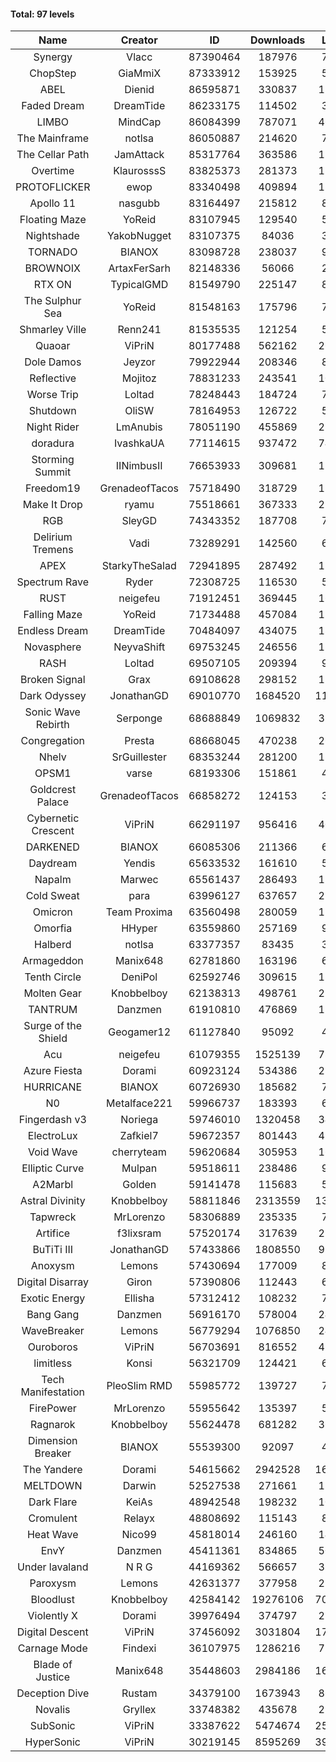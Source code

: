 #### Total: 97 levels

| Name | Creator | ID | Downloads | Likes |
|:---:|:---:|:---:|:---:|:---:|
| Synergy | Vlacc | 87390464 | 187976 | 7516
| ChopStep | GiaMmiX | 87333912 | 153925 | 5806
| ABEL | Dienid | 86595871 | 330837 | 12685
| Faded Dream | DreamTide | 86233175 | 114502 | 3754
| LIMBO | MindCap | 86084399 | 787071 | 46025
| The Mainframe | notlsa | 86050887 | 214620 | 7145
| The Cellar Path | JamAttack | 85317764 | 363586 | 11920
| Overtime | KlaurosssS | 83825373 | 281373 | 11887
| PROTOFLICKER | ewop | 83340498 | 409894 | 11908
| Apollo 11 | nasgubb | 83164497 | 215812 | 8078
| Floating Maze | YoReid | 83107945 | 129540 | 5822
| Nightshade | YakobNugget | 83107375 | 84036 | 3333
| TORNADO | BIANOX | 83098728 | 238037 | 9259
| BROWNOIX | ArtaxFerSarh | 82148336 | 56066 | 2143
| RTX ON | TypicalGMD | 81549790 | 225147 | 8913
| The Sulphur Sea | YoReid | 81548163 | 175796 | 7585
| Shmarley Ville | Renn241 | 81535535 | 121254 | 5221
| Quaoar | ViPriN | 80177488 | 562162 | 26171
| Dole Damos | Jeyzor | 79922944 | 208346 | 8852
| Reflective | Mojitoz | 78831233 | 243541 | 10905
| Worse Trip | Loltad | 78248443 | 184724 | 7843
| Shutdown | OliSW | 78164953 | 126722 | 5451
| Night Rider | LmAnubis | 78051190 | 455869 | 23533
| doradura | IvashkaUA | 77114615 | 937472 | 74335
| Storming Summit | IINimbusII | 76653933 | 309681 | 15578
| Freedom19 | GrenadeofTacos | 75718490 | 318729 | 17775
| Make It Drop | ryamu | 75518661 | 367333 | 21165
| RGB | SleyGD | 74343352 | 187708 | 7617
| Delirium Tremens | Vadi | 73289291 | 142560 | 6807
| APEX | StarkyTheSalad | 72941895 | 287492 | 11234
| Spectrum Rave | Ryder | 72308725 | 116530 | 5373
| RUST | neigefeu | 71912451 | 369445 | 16448
| Falling Maze | YoReid | 71734488 | 457084 | 17101
| Endless Dream | DreamTide | 70484097 | 434075 | 18013
| Novasphere | NeyvaShift | 69753245 | 246556 | 11596
| RASH | Loltad | 69507105 | 209394 | 9125
| Broken Signal | Grax | 69108628 | 298152 | 11167
| Dark Odyssey | JonathanGD | 69010770 | 1684520 | 116653
| Sonic Wave Rebirth | Serponge | 68688849 | 1069832 | 31100
| Congregation | Presta | 68668045 | 470238 | 26976
| Nhelv | SrGuillester | 68353244 | 281200 | 15008
| OPSM1 | varse | 68193306 | 151861 | 4880
| Goldcrest Palace | GrenadeofTacos | 66858272 | 124153 | 3702
| Cybernetic Crescent | ViPriN | 66291197 | 956416 | 40746
| DARKENED | BIANOX | 66085306 | 211366 | 6576
| Daydream | Yendis | 65633532 | 161610 | 5576
| Napalm | Marwec | 65561437 | 286493 | 17600
| Cold Sweat | para | 63996127 | 637657 | 22305
| Omicron | Team Proxima | 63560498 | 280059 | 15294
| Omorfia | HHyper | 63559860 | 257169 | 9526
| Halberd | notlsa | 63377357 | 83435 | 3506
| Armageddon | Manix648 | 62781860 | 163196 | 6101
| Tenth Circle | DeniPol | 62592746 | 309615 | 15043
| Molten Gear | Knobbelboy | 62138313 | 498761 | 22358
| TANTRUM | Danzmen | 61910810 | 476869 | 17105
| Surge of the Shield | Geogamer12 | 61127840 | 95092 | 4350
| Acu | neigefeu | 61079355 | 1525139 | 78128
| Azure Fiesta | Dorami | 60923124 | 534386 | 23159
| HURRICANE | BIANOX | 60726930 | 185682 | 7211
| N0 | Metalface221 | 59966737 | 183393 | 6805
| Fingerdash v3 | Noriega | 59746010 | 1320458 | 34940
| ElectroLux | Zafkiel7 | 59672357 | 801443 | 49316
| Void Wave | cherryteam | 59620684 | 305953 | 16559
| Elliptic Curve | Mulpan | 59518611 | 238486 | 9544
| A2Marbl | Golden | 59141478 | 115683 | 5940
| Astral Divinity | Knobbelboy | 58811846 | 2313559 | 137863
| Tapwreck | MrLorenzo | 58306889 | 235335 | 7878
| Artifice | f3lixsram | 57520174 | 317639 | 21117
| BuTiTi III | JonathanGD | 57433866 | 1808550 | 95330
| Anoxysm | Lemons | 57430694 | 177009 | 8461
| Digital Disarray | Giron | 57390806 | 112443 | 6589
| Exotic Energy | Ellisha | 57312412 | 108232 | 7905
| Bang Gang | Danzmen | 56916170 | 578004 | 24399
| WaveBreaker | Lemons | 56779294 | 1076850 | 24354
| Ouroboros | ViPriN | 56703691 | 816552 | 43574
| limitless | Konsi | 56321709 | 124421 | 6557
| Tech Manifestation | PleoSlim RMD | 55985772 | 139727 | 7637
| FirePower | MrLorenzo | 55955642 | 135397 | 5840
| Ragnarok | Knobbelboy | 55624478 | 681282 | 36470
| Dimension Breaker | BIANOX | 55539300 | 92097 | 4039
| The Yandere | Dorami | 54615662 | 2942528 | 169340
| MELTDOWN | Darwin | 52527538 | 271661 | 15570
| Dark Flare | KeiAs | 48942548 | 198232 | 10050
| Cromulent | Relayx | 48808692 | 115143 | 8550
| Heat Wave | Nico99 | 45818014 | 246160 | 14872
| EnvY | Danzmen | 45411361 | 834865 | 50140
| Under lavaland | N R G | 44169362 | 566657 | 38724
| Paroxysm | Lemons | 42631377 | 377958 | 21224
| Bloodlust | Knobbelboy | 42584142 | 19276106 | 708398
| Violently X | Dorami | 39976494 | 374797 | 22514
| Digital Descent | ViPriN | 37456092 | 3031804 | 170740
| Carnage Mode | Findexi | 36107975 | 1286216 | 77920
| Blade of Justice | Manix648 | 35448603 | 2984186 | 168738
| Deception Dive | Rustam | 34379100 | 1673943 | 86727
| Novalis | Gryllex | 33748382 | 435678 | 29542
| SubSonic | ViPriN | 33387622 | 5474674 | 256493
| HyperSonic | ViPriN | 30219145 | 8595269 | 393377
